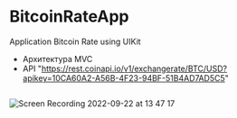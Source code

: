 # BitcoinRateApp
Application Bitcoin Rate using UIKit

- Архитектура MVC
- API "https://rest.coinapi.io/v1/exchangerate/BTC/USD?apikey=10CA60A2-A56B-4F23-94BF-51B4AD7AD5C5"

<img src=" " style="width:300px;"/>

![Screen Recording 2022-09-22 at 13 47 17](https://user-images.githubusercontent.com/93527566/192369875-a7110dd7-529d-4f1d-95de-f5e21ca8da11.gif)
